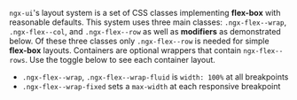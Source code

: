 `ngx-ui`'s layout system is a set of CSS classes implementing **flex-box** with
reasonable defaults. This system uses three main classes: `.ngx-flex--wrap`,
`.ngx-flex--col`, and `.ngx-flex--row` as well as **modifiers** as demonstrated below.
Of these three classes only `.ngx-flex--row` is needed for simple **flex-box**
layouts. Containers are optional wrappers that contain `ngx-flex--rows`. Use the
toggle below to see each container layout.

- `.ngx-flex--wrap`, `.ngx-flex--wrap-fluid` is `width: 100%` at all breakpoints
- `.ngx-flex--wrap-fixed` sets a `max-width` at each responsive breakpoint
